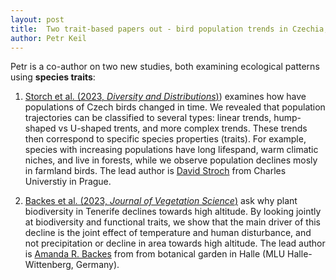 ```yaml
---
layout: post
title:  Two trait-based papers out - bird population trends in Czechia, and plant diversity gradients in Tenerife
author: Petr Keil
---
```


Petr is a co-author on two new studies, both examining ecological patterns using **species traits**: 

1. [Storch et al. (2023, *Diversity and Distributions*)](../../../../pdfs/papers/Storch_2023_DiDi.pdf)) examines how have populations of Czech birds changed in time. We revealed that population trajectories can be classified to several types: linear trends, hump-shaped vs U-shaped trents, and more complex trends. These trends then correspond to specific species properties (traits). For example, species with increasing populations have long lifespand, warm climatic niches, and live in forests, while we observe population declines mosly in farmland birds. The lead author is [David Stroch](http://www.cts.cuni.cz/~storch/) from Charles Universtiy in Prague.

2. [Backes et al. (2023, *Journal of Vegetation Science*)](../../../../pdfs/papers/Backes_2023_JVS.pdf) ask why plant biodiversity in Tenerife declines towards high altitude. By looking jointly at biodiversity and functional traits, we show that the main driver of this decline is the joint effect of temperature and human disturbance, and not precipitation or decline in area towards high altitude. The lead author is [Amanda R. Backes](https://www.botanik.uni-halle.de/geobotanik/amanda_ratier_backes/) from from botanical garden in Halle (MLU Halle-Wittenberg, Germany). 
